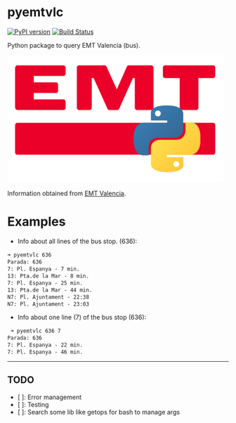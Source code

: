 # pyemtvlc  
[![PyPI version](https://badge.fury.io/py/pyemtvlc.svg)](https://badge.fury.io/py/pyemtvlc) [![Build Status](https://travis-ci.org/andoniaf/pyemtvlc.svg?branch=master)](https://travis-ci.org/andoniaf/pyemtvlc)

Python package to query EMT Valencia (bus).

![](https://raw.githubusercontent.com/andoniaf/pyemtvlc/master/img/pyemtvlc_logo_small.png)

Information obtained from [EMT Valencia](http://movil.emtvalencia.es).

# Examples

- Info about all lines of the bus stop. (636):
```
➜ pyemtvlc 636  
Parada: 636
7: Pl. Espanya - 7 min.
13: Pta.de la Mar - 8 min.
7: Pl. Espanya - 25 min.
13: Pta.de la Mar - 44 min.
N7: Pl. Ajuntament - 22:38
N7: Pl. Ajuntament - 23:03
```

- Info about one line (7) of the bus stop (636):
```
 ➜ pyemtvlc 636 7
Parada: 636
7: Pl. Espanya - 22 min.
7: Pl. Espanya - 46 min.
```

------
## TODO
- [ ]: Error management
- [ ]: Testing
- [ ]: Search some lib like getops for bash to manage args
